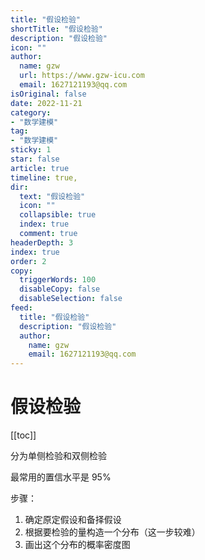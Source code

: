 ```yaml
---
title: "假设检验"
shortTitle: "假设检验"
description: "假设检验"
icon: ""
author: 
  name: gzw
  url: https://www.gzw-icu.com
  email: 1627121193@qq.com
isOriginal: false
date: 2022-11-21
category: 
- "数学建模"
tag:
- "数学建模"
sticky: 1
star: false
article: true
timeline: true,
dir:
  text: "假设检验"
  icon: ""
  collapsible: true
  index: true
  comment: true
headerDepth: 3
index: true
order: 2
copy:
  triggerWords: 100
  disableCopy: false
  disableSelection: false
feed:
  title: "假设检验"
  description: "假设检验"
  author:
    name: gzw
    email: 1627121193@qq.com
---
```




# 假设检验

[[toc]]

分为单侧检验和双侧检验

最常用的置信水平是 95%

步骤：

1. 确定原定假设和备择假设
2. 根据要检验的量构造一个分布（这一步较难）
3. 画出这个分布的概率密度图

